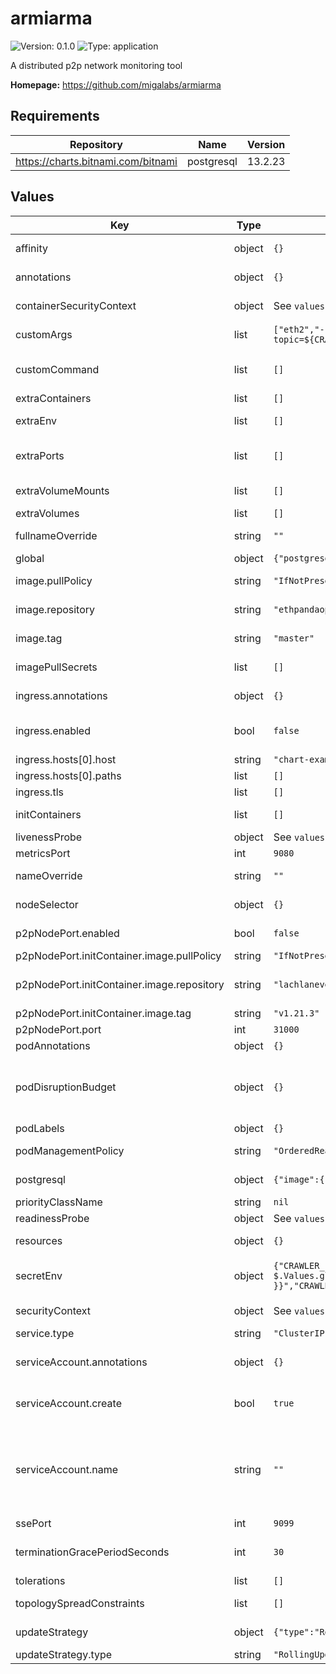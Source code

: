 
# armiarma

![Version: 0.1.0](https://img.shields.io/badge/Version-0.1.0-informational?style=flat-square) ![Type: application](https://img.shields.io/badge/Type-application-informational?style=flat-square)

A distributed p2p network monitoring tool

**Homepage:** <https://github.com/migalabs/armiarma>

## Requirements

| Repository | Name | Version |
|------------|------|---------|
| https://charts.bitnami.com/bitnami | postgresql | 13.2.23 |

## Values

| Key | Type | Default | Description |
|-----|------|---------|-------------|
| affinity | object | `{}` | Affinity configuration for pods |
| annotations | object | `{}` | Annotations for the StatefulSet |
| containerSecurityContext | object | See `values.yaml` | The security context for containers |
| customArgs | list | `["eth2","--log-level=${CRAWLER_LOG_LEVEL}","--psql-endpoint=${CRAWLER_PSQL_ENDP}","--peers-backup=${CRAWLER_PEERS_BACKUP}","--fork-digest=${CRAWLER_FORK_DIGEST}","--gossip-topic=${CRAWLER_GOSSIP_TOPIC}","--subnet=${CRAWLER_SUBNET}","--persist-connevents=${CRAWLER_PERSIST_CONNEVENTS}"]` | Custom args for the armiarma container |
| customCommand | list | `[]` | Command replacement for the armiarma container |
| extraContainers | list | `[]` | Additional containers |
| extraEnv | list | `[]` | Additional env variables |
| extraPorts | list | `[]` | Additional ports. Useful when using extraContainers |
| extraVolumeMounts | list | `[]` | Additional volume mounts |
| extraVolumes | list | `[]` | Additional volumes |
| fullnameOverride | string | `""` | Overrides the chart's computed fullname |
| global | object | `{"postgresql":{"auth":{"database":"armiarmadb","password":"armiarma","user":"armiarma"}}}` | Global values |
| image.pullPolicy | string | `"IfNotPresent"` | armiarma container pull policy |
| image.repository | string | `"ethpandaops/armiarma"` | armiarma container image repository |
| image.tag | string | `"master"` | armiarma container image tag |
| imagePullSecrets | list | `[]` | Image pull secrets for Docker images |
| ingress.annotations | object | `{}` | Annotations for Ingress |
| ingress.enabled | bool | `false` | Ingress resource for exposing the SSE port |
| ingress.hosts[0].host | string | `"chart-example.local"` |  |
| ingress.hosts[0].paths | list | `[]` |  |
| ingress.tls | list | `[]` | Ingress TLS |
| initContainers | list | `[]` | Additional init containers |
| livenessProbe | object | See `values.yaml` | Liveness probe |
| metricsPort | int | `9080` | Metrics port |
| nameOverride | string | `""` | Overrides the chart's name |
| nodeSelector | object | `{}` | Node selector for pods |
| p2pNodePort.enabled | bool | `false` | Expose P2P port via NodePort |
| p2pNodePort.initContainer.image.pullPolicy | string | `"IfNotPresent"` | Container pull policy |
| p2pNodePort.initContainer.image.repository | string | `"lachlanevenson/k8s-kubectl"` | Container image to fetch nodeport information |
| p2pNodePort.initContainer.image.tag | string | `"v1.21.3"` | Container tag |
| p2pNodePort.port | int | `31000` | NodePort to be used |
| podAnnotations | object | `{}` | Pod annotations |
| podDisruptionBudget | object | `{}` | Define the PodDisruptionBudget spec If not set then a PodDisruptionBudget will not be created |
| podLabels | object | `{}` | Pod labels |
| podManagementPolicy | string | `"OrderedReady"` | Pod management policy |
| postgresql | object | `{"image":{"repository":"bitnami/postgresql","tag":"14-debian-11"},"nameOverride":"armiarma-postgresql"}` | Postgresql subchart configuration |
| priorityClassName | string | `nil` | Pod priority class |
| readinessProbe | object | See `values.yaml` | Readiness probe |
| resources | object | `{}` | Resource requests and limits |
| secretEnv | object | `{"CRAWLER_FORK_DIGEST":"0x4a26c58b","CRAWLER_GOSSIP_TOPIC":"beacon_block","CRAWLER_LOG_LEVEL":"info","CRAWLER_PEERS_BACKUP":"12h","CRAWLER_PERSIST_CONNEVENTS":"false\"","CRAWLER_PSQL_ENDP":"postgres://{{ $.Values.global.postgresql.auth.user }}:{{ $.Values.global.postgresql.auth.password }}@{{ include \"armiarma.fullname\" $ }}-postgresql:5432/{{ $.Values.global.postgresql.auth.database }}","CRAWLER_SUBNET":"all"}` | Env variables injected via a created secret |
| securityContext | object | See `values.yaml` | The security context for pods |
| service.type | string | `"ClusterIP"` | Service type |
| serviceAccount.annotations | object | `{}` | Annotations to add to the service account |
| serviceAccount.create | bool | `true` | Specifies whether a service account should be created |
| serviceAccount.name | string | `""` | The name of the service account to use. If not set and create is true, a name is generated using the fullname template |
| ssePort | int | `9099` | SSE port |
| terminationGracePeriodSeconds | int | `30` | How long to wait until the pod is forcefully terminated |
| tolerations | list | `[]` | Tolerations for pods |
| topologySpreadConstraints | list | `[]` | Topology Spread Constraints for pods |
| updateStrategy | object | `{"type":"RollingUpdate"}` | Update stategy for the Statefulset |
| updateStrategy.type | string | `"RollingUpdate"` | Update stategy type |
